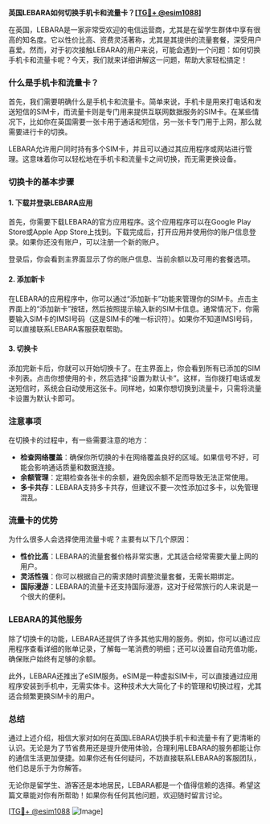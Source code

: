**英国LEBARA如何切换手机卡和流量卡？[[TG💪+ @esim1088](https://t.me/s/esim1088)]**

在英国，LEBARA是一家非常受欢迎的电信运营商，尤其是在留学生群体中享有很高的知名度。它以性价比高、资费灵活著称，尤其是其提供的流量套餐，深受用户喜爱。然而，对于初次接触LEBARA的用户来说，可能会遇到一个问题：如何切换手机卡和流量卡呢？今天，我们就来详细讲解这一问题，帮助大家轻松搞定！

### 什么是手机卡和流量卡？

首先，我们需要明确什么是手机卡和流量卡。简单来说，手机卡是用来打电话和发送短信的SIM卡，而流量卡则是专门用来提供互联网数据服务的SIM卡。在某些情况下，比如你在英国需要一张卡用于通话和短信，另一张卡专门用于上网，那么就需要进行卡的切换。

LEBARA允许用户同时持有多个SIM卡，并且可以通过其应用程序或网站进行管理。这意味着你可以轻松地在手机卡和流量卡之间切换，而无需更换设备。

### 切换卡的基本步骤

#### 1. 下载并登录LEBARA应用

首先，你需要下载LEBARA的官方应用程序。这个应用程序可以在Google Play Store或Apple App Store上找到。下载完成后，打开应用并使用你的账户信息登录。如果你还没有账户，可以注册一个新的账户。

登录后，你会看到主界面显示了你的账户信息、当前余额以及可用的套餐选项。

#### 2. 添加新卡

在LEBARA的应用程序中，你可以通过“添加新卡”功能来管理你的SIM卡。点击主界面上的“添加新卡”按钮，然后按照提示输入新的SIM卡信息。通常情况下，你需要输入SIM卡的IMSI号码（这是SIM卡的唯一标识符）。如果你不知道IMSI号码，可以直接联系LEBARA客服获取帮助。

#### 3. 切换卡

添加完新卡后，你就可以开始切换卡了。在主界面上，你会看到所有已添加的SIM卡列表。点击你想使用的卡，然后选择“设置为默认卡”。这样，当你拨打电话或发送短信时，系统会自动使用这张卡。同样地，如果你想切换到流量卡，只需将流量卡设置为默认卡即可。

### 注意事项

在切换卡的过程中，有一些需要注意的地方：

- **检查网络覆盖**：确保你所切换的卡在网络覆盖良好的区域。如果信号不好，可能会影响通话质量和数据连接。
- **余额管理**：定期检查各张卡的余额，避免因余额不足而导致无法正常使用。
- **多卡共存**：LEBARA支持多卡共存，但建议不要一次性添加过多卡，以免管理混乱。

### 流量卡的优势

为什么很多人会选择使用流量卡呢？主要有以下几个原因：

- **性价比高**：LEBARA的流量套餐价格非常实惠，尤其适合经常需要大量上网的用户。
- **灵活性强**：你可以根据自己的需求随时调整流量套餐，无需长期绑定。
- **国际漫游**：LEBARA的流量卡还支持国际漫游，这对于经常旅行的人来说是一个很大的便利。

### LEBARA的其他服务

除了切换卡的功能，LEBARA还提供了许多其他实用的服务。例如，你可以通过应用程序查看详细的账单记录，了解每一笔消费的明细；还可以设置自动充值功能，确保账户始终有足够的余额。

此外，LEBARA还推出了eSIM服务。eSIM是一种虚拟SIM卡，可以直接通过应用程序安装到手机中，无需实体卡。这种技术大大简化了卡的管理和切换过程，尤其适合频繁更换SIM卡的用户。

### 总结

通过上述介绍，相信大家对如何在英国LEBARA切换手机卡和流量卡有了更清晰的认识。无论是为了节省费用还是提升使用体验，合理利用LEBARA的服务都能让你的通信生活更加便捷。如果你还有任何疑问，不妨直接联系LEBARA的客服团队，他们总是乐于为你解答。

无论你是留学生、游客还是本地居民，LEBARA都是一个值得信赖的选择。希望这篇文章能对你有所帮助！如果你有任何其他问题，欢迎随时留言讨论。

[[TG💪+ @esim1088](https://t.me/s/esim1088) ![Image](https://i.postimg.cc/4NQfJmqS/Snipaste-2025-05-13-00-14-12.png)]